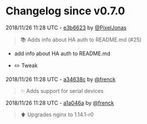 # Changelog since v0.7.0

2018/11/26 11:28 UTC - [e3b6623](https://github.com/hassio-addons/addon-ide/commit/e3b66230f0ce286d760fa3360987e1425f7c6429) by [@PixelJonas](https://github.com/PixelJonas)
> :books: Adds info about HA auth to README.md (#25)

* add info about HA auth to README.md

* :pencil2: Tweak 

2018/11/26 11:28 UTC - [a34638c](https://github.com/hassio-addons/addon-ide/commit/a34638ca022fd117cf2dc2d49e8c3ca0b2d1c341) by [@frenck](https://github.com/frenck)
> :sparkles: Adds support for serial devices 

2018/11/26 11:28 UTC - [a1a046a](https://github.com/hassio-addons/addon-ide/commit/a1a046a6787524be5cbdbf81b19f5053dc518126) by [@frenck](https://github.com/frenck)
> :arrow_up: Upgrades nginx to 1.14.1-r0 

